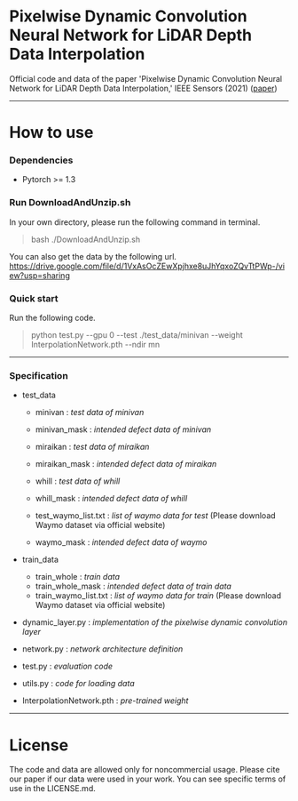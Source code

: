 # Pixelwise Dynamic Convolution Neural Network for LiDAR Depth Data Interpolation

Official code and data of the paper 'Pixelwise Dynamic Convolution Neural Network for LiDAR Depth Data Interpolation,' IEEE Sensors (2021) ([paper](https://ieeexplore.ieee.org/document/9594810))

---
# How to use
### Dependencies
* Pytorch >= 1.3

### Run DownloadAndUnzip.sh
In your own directory, please run the following command in terminal.
<br>
> bash ./DownloadAndUnzip.sh 

You can also get the data by the following url.
<br>
https://drive.google.com/file/d/1VxAsOcZEwXpjhxe8uJhYqxoZQvTtPWp-/view?usp=sharing

### Quick start
Run the following code.
<br>
> python test.py  --gpu 0 --test ./test_data/minivan --weight InterpolationNetwork.pth --ndir mn

---
### Specification

* test_data
	* minivan : *test data of minivan*
	* minivan_mask : *intended defect data of minivan*
	* miraikan : *test data of miraikan*
	* miraikan_mask : *intended defect data of miraikan*
	* whill : *test data of whill*
	* whill_mask : *intended defect data of whill*

	* test_waymo_list.txt : *list of waymo data for test* (Please download Waymo dataset via official website)
	* waymo_mask : *intended defect data of waymo*

* train_data
	* train_whole : *train data*
	* train_whole_mask : *intended defect data of train data*
	* train_waymo_list.txt :  *list of waymo data for train* (Please download Waymo dataset via official website)


* dynamic_layer.py : *implementation of the pixelwise dynamic convolution layer* 
* network.py : *network architecture definition*
* test.py : *evaluation code*
* utils.py : *code for loading data*
* InterpolationNetwork.pth : *pre-trained weight*

---
# License
The code and data are allowed only for noncommercial usage. Please cite our paper if our data were used in your work.
You can see specific terms of use in the LICENSE.md.
